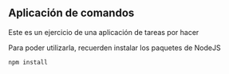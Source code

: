 ## Aplicación de comandos

Este es un ejercicio de una aplicación de tareas por hacer

Para poder utilizarla, recuerden instalar los paquetes de NodeJS

```
npm install
```